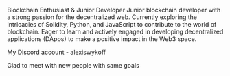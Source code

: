 Blockchain Enthusiast & Junior Developer
Junior blockchain developer with a strong passion for the decentralized web. 
Currently exploring the intricacies of Solidity, Python, and JavaScript to contribute to the world of blockchain. 
Eager to learn and actively engaged in developing decentralized applications (DApps) to make a positive impact in the Web3 space.

My Discord account - alexiswykoff

Glad to meet with new people with same goals 

